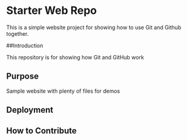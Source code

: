 # Starter Web Repo

This is a simple website project for showing how to use Git and Github together.

##Introduction

This repository is for showing how Git and GitHub work

## Purpose

Sample website with plenty of files for demos

## Deployment

## How to Contribute
